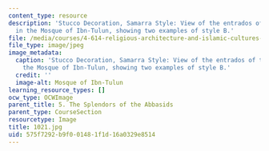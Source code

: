 ```yaml
---
content_type: resource
description: 'Stucco Decoration, Samarra Style: View of the entrados of two arches
  in the Mosque of Ibn-Tulun, showing two examples of style B.'
file: /media/courses/4-614-religious-architecture-and-islamic-cultures-fall-2002/575f7292b9f001481f1d16a0329e8514_1021.jpg
file_type: image/jpeg
image_metadata:
  caption: 'Stucco Decoration, Samarra Style: View of the entrados of two arches in
    the Mosque of Ibn-Tulun, showing two examples of style B.'
  credit: ''
  image-alt: Mosque of Ibn-Tulun
learning_resource_types: []
ocw_type: OCWImage
parent_title: 5. The Splendors of the Abbasids
parent_type: CourseSection
resourcetype: Image
title: 1021.jpg
uid: 575f7292-b9f0-0148-1f1d-16a0329e8514
---
```

